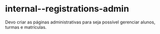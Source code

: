 # internal--registrations-admin
Devo criar as páginas administrativas para seja possível gerenciar alunos, turmas e matrículas.

